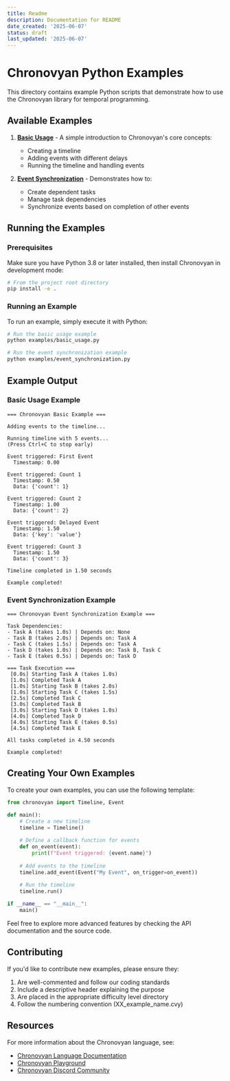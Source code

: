 ```yaml
---
title: Readme
description: Documentation for README
date_created: '2025-06-07'
status: draft
last_updated: '2025-06-07'
---
```


# Chronovyan Python Examples

This directory contains example Python scripts that demonstrate how to use the Chronovyan library for temporal programming.

## Available Examples

1. **[Basic Usage](basic_usage.py)** - A simple introduction to Chronovyan's core concepts:
   - Creating a timeline
   - Adding events with different delays
   - Running the timeline and handling events

2. **[Event Synchronization](event_synchronization.py)** - Demonstrates how to:
   - Create dependent tasks
   - Manage task dependencies
   - Synchronize events based on completion of other events

## Running the Examples

### Prerequisites

Make sure you have Python 3.8 or later installed, then install Chronovyan in development mode:

```bash
# From the project root directory
pip install -e .
```

### Running an Example

To run an example, simply execute it with Python:

```bash
# Run the basic usage example
python examples/basic_usage.py

# Run the event synchronization example
python examples/event_synchronization.py
```

## Example Output

### Basic Usage Example

```
=== Chronovyan Basic Example ===

Adding events to the timeline...

Running timeline with 5 events...
(Press Ctrl+C to stop early)

Event triggered: First Event
  Timestamp: 0.00

Event triggered: Count 1
  Timestamp: 0.50
  Data: {'count': 1}

Event triggered: Count 2
  Timestamp: 1.00
  Data: {'count': 2}

Event triggered: Delayed Event
  Timestamp: 1.50
  Data: {'key': 'value'}

Event triggered: Count 3
  Timestamp: 1.50
  Data: {'count': 3}

Timeline completed in 1.50 seconds

Example completed!
```

### Event Synchronization Example

```
=== Chronovyan Event Synchronization Example ===

Task Dependencies:
- Task A (takes 1.0s) | Depends on: None
- Task B (takes 2.0s) | Depends on: Task A
- Task C (takes 1.5s) | Depends on: Task A
- Task D (takes 1.0s) | Depends on: Task B, Task C
- Task E (takes 0.5s) | Depends on: Task D

=== Task Execution ===
 [0.0s] Starting Task A (takes 1.0s)
 [1.0s] Completed Task A
 [1.0s] Starting Task B (takes 2.0s)
 [1.0s] Starting Task C (takes 1.5s)
 [2.5s] Completed Task C
 [3.0s] Completed Task B
 [3.0s] Starting Task D (takes 1.0s)
 [4.0s] Completed Task D
 [4.0s] Starting Task E (takes 0.5s)
 [4.5s] Completed Task E

All tasks completed in 4.50 seconds

Example completed!
```

## Creating Your Own Examples

To create your own examples, you can use the following template:

```python
from chronovyan import Timeline, Event

def main():
    # Create a new timeline
    timeline = Timeline()
    
    # Define a callback function for events
    def on_event(event):
        print(f"Event triggered: {event.name}")
    
    # Add events to the timeline
    timeline.add_event(Event("My Event", on_trigger=on_event))
    
    # Run the timeline
    timeline.run()

if __name__ == "__main__":
    main()
```

Feel free to explore more advanced features by checking the API documentation and the source code.

## Contributing

If you'd like to contribute new examples, please ensure they:
1. Are well-commented and follow our coding standards
2. Include a descriptive header explaining the purpose
3. Are placed in the appropriate difficulty level directory
4. Follow the numbering convention (XX_example_name.cvy)

## Resources

For more information about the Chronovyan language, see:
- [Chronovyan Language Documentation](https://github.com/Chronovyan/docs)
- [Chronovyan Playground](https://play.chronovyan.io)
- [Chronovyan Discord Community](https://discord.gg/chronovyan) 
